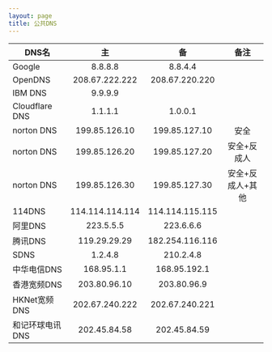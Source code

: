 ```yaml
---
layout: page
title: 公共DNS
---
```



| DNS名  |   主   |   备   |   备注  |
| --------   | :-----:  | :-----:  | :-----:  |
| Google  | 8.8.8.8| 8.8.4.4 |         |
| OpenDNS| 208.67.222.222|208.67.220.220|         |
| IBM DNS|9.9.9.9|        |         |
|Cloudflare DNS|1.1.1.1|1.0.0.1|         |
|norton DNS|199.85.126.10|199.85.127.10| 安全 |
|norton DNS|199.85.126.20|199.85.127.20|  安全+反成人  |
|norton DNS|199.85.126.30|199.85.127.30|  安全+反成人+其他|
| 114DNS |114.114.114.114 | 114.114.115.115|         |
| 阿里DNS |223.5.5.5|223.6.6.6|         |
|腾讯DNS|119.29.29.29|182.254.116.116|         |
|SDNS| 1.2.4.8|210.2.4.8|         |
|中华电信DNS|168.95.1.1|168.95.192.1|         |
|香港宽频DNS|203.80.96.10|203.80.96.9|        |
|HKNet宽频DNS |202.67.240.222|202.67.240.221|        |
|和记环球电讯DNS|202.45.84.58|202.45.84.59|        |